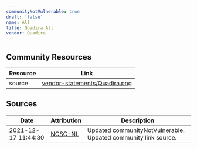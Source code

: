```yaml
---
communityNotVulnerable: true
draft: 'false'
name: All
title: Quadira All
vendor: Quadira
---
```



## Community Resources
| Resource | Link |
| --- | --- |
| source | [vendor-statements/Quadira.png](vendor-statements/Quadira.png) |


## Sources
| Date | Attribution | Description |
| --- | --- | --- |
| 2021-12-17 11:44:30 | [NCSC-NL](https://github.com/NCSC-NL/log4shell/blob/main/software/README.md) | Updated communityNotVulnerable. Updated community link source.  |
